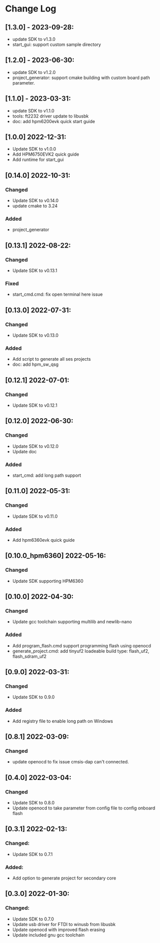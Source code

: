 # Change Log 

## [1.3.0] - 2023-09-28:
- update SDK to v1.3.0
- start_gui: support custom sample directory

## [1.2.0] - 2023-06-30:
- update SDK to v1.2.0
- project_generator: support cmake building with custom board path parameter.

## [1.1.0] - 2023-03-31:
- update SDK to v1.1.0
- tools: ft2232 driver update to libusbk
- doc: add hpm6200evk quick start guide

## [1.0.0] 2022-12-31:

- Update SDK to v1.0.0
- Add HPM6750EVK2 quick guide
- Add runtime for start_gui

## [0.14.0] 2022-10-31:

### Changed
 - Update SDK to v0.14.0
 - update cmake to 3.24

### Added
 - project_generator


## [0.13.1] 2022-08-22:

### Changed
 - Update SDK to v0.13.1

### Fixed
 - start_cmd.cmd: fix open terminal here issue

## [0.13.0] 2022-07-31:

### Changed
 - Update SDK to v0.13.0

### Added
 - Add script to generate all ses projects
 - doc: add hpm_sw_qsg

## [0.12.1] 2022-07-01:

### Changed
 - Update SDK to v0.12.1

## [0.12.0] 2022-06-30:

### Changed
 - Update SDK to v0.12.0
 - Update doc

### Added
 - start_cmd: add long path support

## [0.11.0] 2022-05-31:

### Changed
 - Update SDK to v0.11.0
### Added
 - Add hpm6360evk quick guide

## [0.10.0_hpm6360] 2022-05-16:

### Changed
 - Update SDK supporting HPM6360

## [0.10.0] 2022-04-30:

### Changed
 - Update gcc toolchain supporting multilib and newlib-nano

### Added
 - Add program_flash.cmd support programming flash using openocd
 - generate_project.cmd: add tinyuf2 loadeable build type: flash_uf2, flash_sdram_uf2

## [0.9.0] 2022-03-31:

### Changed
 - Update SDK to 0.9.0

### Added
 - Add registry file to enable long path on Windows

## [0.8.1] 2022-03-09:

### Changed
 - update openocd to fix issue cmsis-dap can't connected.

## [0.4.0] 2022-03-04:

### Changed
 - Update SDK to 0.8.0
 - Update openocd to take parameter from config file to config onboard flash

## [0.3.1] 2022-02-13:

### Changed:
 - Update SDK to 0.7.1

### Added:
 - Add option to generate project for secondary core

## [0.3.0] 2022-01-30:

### Changed:
 - Update SDK to 0.7.0
 - Update usb driver for FTDI to winusb from libusbk
 - Update openocd with improved flash erasing
 - Update included gnu gcc toolchain

